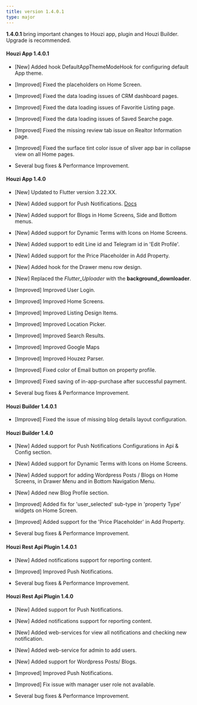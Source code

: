 ```yaml
---
title: version 1.4.0.1
type: major
---
```


**1.4.0.1** bring important changes to Houzi app, plugin and Houzi Builder. Upgrade is recommended.

#### Houzi App 1.4.0.1

- [New] Added hook DefaultAppThemeModeHook for configuring default App theme.

- [Improved] Fixed the placeholders on Home Screen.
- [Improved] Fixed the data loading issues of CRM dashboard pages.
- [Improved] Fixed the data loading issues of Favoritie Listing page.
- [Improved] Fixed the data loading issues of Saved Searche page.
- [Improved] Fixed the missing review tab issue on Realtor Information page.
- [Improved] Fixed the surface tint color issue of sliver app bar in collapse view on all Home pages.
- Several bug fixes & Performance Improvement.

#### Houzi App 1.4.0

- [New] Updated to Flutter version 3.22.XX.
- [New] Added support for Push Notifications. [Docs](https://houzi-docs.booleanbites.com/tools/push_notifications_integration)
- [New] Added support for Blogs in Home Screens, Side and Bottom menus.
- [New] Added support for Dynamic Terms with Icons on Home Screens.
- [New] Added support to edit Line id and Telegram id in 'Edit Profile'.
- [New] Added support for the Price Placeholder in Add Property.
- [New] Added hook for the Drawer menu row design.
- [New] Replaced the *Flutter_Uploader* with the **background_downloader**.

- [Improved] Improved User Login.
- [Improved] Improved Home Screens.
- [Improved] Improved Listing Design Items.
- [Improved] Improved Location Picker.
- [Improved] Improved Search Results.
- [Improved] Improved Google Maps
- [Improved] Improved Houzez Parser.
- [Improved] Fixed color of Email button on property profile.
- [Improved] Fixed saving of in-app-purchase after successful payment.
- Several bug fixes & Performance Improvement.

#### Houzi Builder 1.4.0.1

- [Improved] Fixed the issue of missing blog details layout configuration.

#### Houzi Builder 1.4.0

- [New] Added support for Push Notifications Configurations in Api & Config section.
- [New] Added support for Dynamic Terms with Icons on Home Screens.
- [New] Added support for adding Wordpress Posts / Blogs on Home Screens, in Drawer Menu and in Bottom Navigation Menu.
- [New] Added new Blog Profile section.

- [Improved] Added fix for 'user_selected' sub-type in 'property Type' widgets on Home Screen.
- [Improved] Added support for the 'Price Placeholder' in Add Property.
- Several bug fixes & Performance Improvement.

#### Houzi Rest Api Plugin 1.4.0.1

- [New] Added notifications support for reporting content.

- [Improved] Improved Push Notifications.
- Several bug fixes & Performance Improvement.

#### Houzi Rest Api Plugin 1.4.0

- [New] Added support for Push Notifications.
- [New] Added notifications support for reporting content.
- [New] Added web-services for view all notifications and checking new notification.
- [New] Added web-service for admin to add users.
- [New] Added support for Wordpress Posts/ Blogs.

- [Improved] Improved Push Notifications.
- [Improved] Fix issue with manager user role not available.
- Several bug fixes & Performance Improvement.